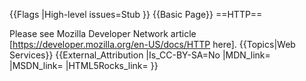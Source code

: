 {{Flags
|High-level issues=Stub
}}
{{Basic Page}}
==HTTP==

Please see Mozilla Developer Network article [https://developer.mozilla.org/en-US/docs/HTTP here].
{{Topics|Web Services}}
{{External_Attribution
|Is_CC-BY-SA=No
|MDN_link=
|MSDN_link=
|HTML5Rocks_link=
}}